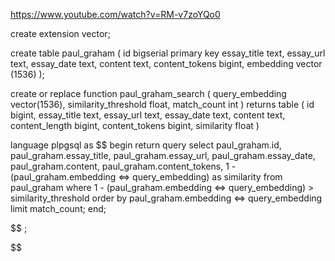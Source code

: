 https://www.youtube.com/watch?v=RM-v7zoYQo0

create extension vector;

create table paul_graham (
id bigserial primary key
essay_title text,
essay_url text,
essay_date text,
content text,
content_tokens bigint,
embedding vector (1536)
);

create or replace function paul_graham_search (
query_embedding vector(1536),
similarity_threshold float,
match_count int
)
returns table (
id bigint,
essay_title text,
essay_url text,
essay_date text,
content text,
content_length bigint,
content_tokens bigint,
similarity float
)

language plpgsql
as $$
begin
return query
select
paul_graham.id,
paul_graham.essay_title,
paul_graham.essay_url,
paul_graham.essay_date,
paul_graham.content,
paul_graham.content_tokens,
1 - (paul_graham.embedding <=> query_embedding) as
similarity
from paul_graham
where 1 - (paul_graham.embedding <=> query_embedding) >
similarity_threshold
order by paul_graham.embedding <=> query_embedding
limit match_count;
end;

$$
;


$$
